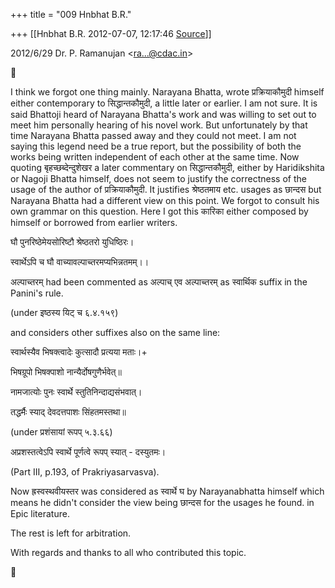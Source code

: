 +++
title = "009 Hnbhat B.R."

+++
[[Hnbhat B.R.	2012-07-07, 12:17:46 [Source](https://groups.google.com/g/bvparishat/c/x2DOWQUe764)]]



  
  

2012/6/29 Dr. P. Ramanujan \<[ra...@cdac.in]()\>



I think we forgot one thing mainly. Narayana Bhatta, wrote प्रक्रियाकौमुदी himself either contemporary to सिद्धान्तकौमुदी, a little later or earlier. I am not sure. It is said Bhattoji heard of Narayana Bhatta's work and was willing to set out to meet him personally hearing of his novel work. But unfortunately by that time Narayana Bhatta passed away and they could not meet. I am not saying this legend need be a true report, but the possibility of both the works being written independent of each other at the same time. Now quoting बृहच्छब्देन्दुशेखर a later commentary on सिद्धान्तकौमुदी, either by Haridikshita or Nagoji Bhatta himself, does not seem to justify the correctness of the usage of the author of प्रक्रियाकौमुदी. It justifies श्रेष्ठतमाय etc. usages as छान्दस but Narayana Bhatta had a different view on this point. We forgot to consult his own grammar on this question. Here I got this कारिका either composed by himself or borrowed from earlier writers.

  

घौ पुनरिष्ठेमेयसोरिष्टौ श्रेष्ठतरो युधिष्ठिरः।

स्वार्थेऽपि च घौ वाच्यावल्पाच्तरमप्यभिन्नतमम्।।

  

अल्पाच्तरम् had been commented as अल्पाच् एव अल्पाच्तरम् as स्वार्थिक suffix in the Panini's rule.

(under इष्ठस्य यिट् च ६.४.१५९)

and considers other suffixes also on the same line:

  

स्वार्थस्यैव भिषक्त्वादेः कुत्सादौ प्रत्यया मताः।+

भिषग्रूपो भिषक्पाशो नान्यैर्दोषगुणैर्भवेत्॥

  

नामजात्योः पुनः स्वार्थे स्तुतिनिन्दाद्यसंभवात्।

तद्धर्मैः स्याद् देवदत्तपाशः सिंहतमस्तथा॥

(under प्रशंसायां रूपप् ५.३.६६)

  

अप्रशस्तत्वेऽपि स्वार्थे पूर्णत्वे रूपप् स्यात् - दस्युतमः।

(Part III, p.193, of Prakriyasarvasva).

  

Now ह्रस्वस्थवीयस्तर was considered as स्वार्थे घ by Narayanabhatta himself which means he didn't consider the view being छान्दस for the usages he found. in Epic literature.

  

The rest is left for arbitration.

  

With regards and thanks to all who contributed this topic.





